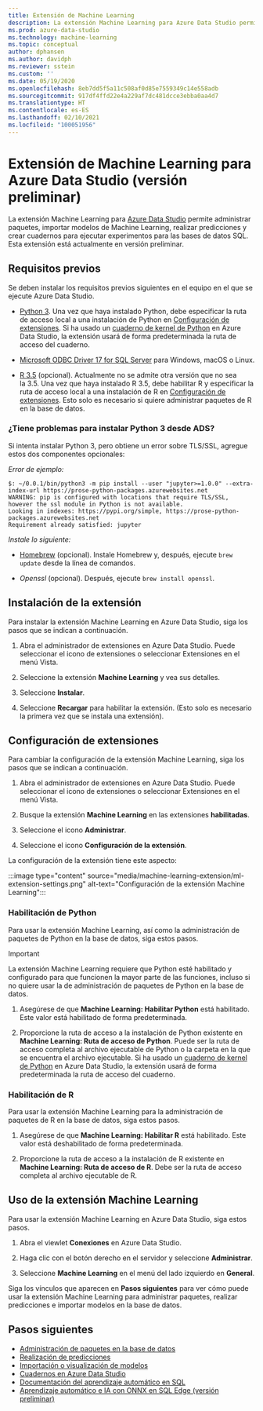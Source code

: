 ```yaml
---
title: Extensión de Machine Learning
description: La extensión Machine Learning para Azure Data Studio permite administrar paquetes, importar modelos de Machine Learning, realizar predicciones y crear cuadernos para ejecutar experimentos para las bases de datos SQL.
ms.prod: azure-data-studio
ms.technology: machine-learning
ms.topic: conceptual
author: dphansen
ms.author: davidph
ms.reviewer: sstein
ms.custom: ''
ms.date: 05/19/2020
ms.openlocfilehash: 8eb7dd5f5a11c508af0d85e7559349c14e558adb
ms.sourcegitcommit: 917df4ffd22e4a229af7dc481dcce3ebba0aa4d7
ms.translationtype: HT
ms.contentlocale: es-ES
ms.lasthandoff: 02/10/2021
ms.locfileid: "100051956"
---
```

# <a name="machine-learning-extension-for-azure-data-studio-preview"></a>Extensión de Machine Learning para Azure Data Studio (versión preliminar)

La extensión Machine Learning para [Azure Data Studio](../what-is-azure-data-studio.md) permite administrar paquetes, importar modelos de Machine Learning, realizar predicciones y crear cuadernos para ejecutar experimentos para las bases de datos SQL. Esta extensión está actualmente en versión preliminar.

## <a name="prerequisites"></a>Requisitos previos

Se deben instalar los requisitos previos siguientes en el equipo en el que se ejecute Azure Data Studio.

- [Python 3](https://www.python.org/downloads/). Una vez que haya instalado Python, debe especificar la ruta de acceso local a una instalación de Python en [Configuración de extensiones](#settings). Si ha usado un [cuaderno de kernel de Python](../notebooks/notebooks-python-kernel.md) en Azure Data Studio, la extensión usará de forma predeterminada la ruta de acceso del cuaderno.

- [Microsoft ODBC Driver 17 for SQL Server](../../connect/odbc/download-odbc-driver-for-sql-server.md) para Windows, macOS o Linux.

- [R 3.5](https://www.r-project.org/) (opcional). Actualmente no se admite otra versión que no sea la 3.5. Una vez que haya instalado R 3.5, debe habilitar R y especificar la ruta de acceso local a una instalación de R en [Configuración de extensiones](#settings). Esto solo es necesario si quiere administrar paquetes de R en la base de datos.

### <a name="trouble-installing-python-3-from-within-ads"></a>¿Tiene problemas para instalar Python 3 desde ADS?

Si intenta instalar Python 3, pero obtiene un error sobre TLS/SSL, agregue estos dos componentes opcionales:

_Error de ejemplo:_
```
$: ~/0.0.1/bin/python3 -m pip install --user "jupyter>=1.0.0" --extra-index-url https://prose-python-packages.azurewebsites.net
WARNING: pip is configured with locations that require TLS/SSL, however the ssl module in Python is not available.
Looking in indexes: https://pypi.org/simple, https://prose-python-packages.azurewebsites.net
Requirement already satisfied: jupyter
```

_Instale lo siguiente:_

- [Homebrew](https://brew.sh) (opcional). Instale Homebrew y, después, ejecute `brew update` desde la línea de comandos.

- *Openssl* (opcional). Después, ejecute `brew install openssl`.

## <a name="install-the-extension"></a>Instalación de la extensión

Para instalar la extensión Machine Learning en Azure Data Studio, siga los pasos que se indican a continuación.

1. Abra el administrador de extensiones en Azure Data Studio. Puede seleccionar el icono de extensiones o seleccionar Extensiones en el menú Vista.

1. Seleccione la extensión **Machine Learning** y vea sus detalles.

1. Seleccione **Instalar**.

1. Seleccione **Recargar** para habilitar la extensión. (Esto solo es necesario la primera vez que se instala una extensión).

<a name="settings"></a>

## <a name="extension-settings"></a>Configuración de extensiones

Para cambiar la configuración de la extensión Machine Learning, siga los pasos que se indican a continuación.

1. Abra el administrador de extensiones en Azure Data Studio. Puede seleccionar el icono de extensiones o seleccionar Extensiones en el menú Vista.

1. Busque la extensión **Machine Learning** en las extensiones **habilitadas**.

1. Seleccione el icono **Administrar**.

1. Seleccione el icono **Configuración de la extensión**.

La configuración de la extensión tiene este aspecto:

:::image type="content" source="media/machine-learning-extension/ml-extension-settings.png" alt-text="Configuración de la extensión Machine Learning":::

### <a name="enable-python"></a>Habilitación de Python

Para usar la extensión Machine Learning, así como la administración de paquetes de Python en la base de datos, siga estos pasos.

> [!IMPORTANT]
> La extensión Machine Learning requiere que Python esté habilitado y configurado para que funcionen la mayor parte de las funciones, incluso si no quiere usar la de administración de paquetes de Python en la base de datos.

1. Asegúrese de que **Machine Learning: Habilitar Python** está habilitado. Este valor está habilitado de forma predeterminada.

1. Proporcione la ruta de acceso a la instalación de Python existente en **Machine Learning: Ruta de acceso de Python**. Puede ser la ruta de acceso completa al archivo ejecutable de Python o la carpeta en la que se encuentra el archivo ejecutable. Si ha usado un [cuaderno de kernel de Python](../notebooks/notebooks-python-kernel.md) en Azure Data Studio, la extensión usará de forma predeterminada la ruta de acceso del cuaderno.

### <a name="enable-r"></a>Habilitación de R

Para usar la extensión Machine Learning para la administración de paquetes de R en la base de datos, siga estos pasos.

1. Asegúrese de que **Machine Learning: Habilitar R** está habilitado. Este valor está deshabilitado de forma predeterminada.

1. Proporcione la ruta de acceso a la instalación de R existente en **Machine Learning: Ruta de acceso de R**. Debe ser la ruta de acceso completa al archivo ejecutable de R. 

## <a name="use-the-machine-learning-extension"></a>Uso de la extensión Machine Learning

Para usar la extensión Machine Learning en Azure Data Studio, siga estos pasos.

1. Abra el viewlet **Conexiones** en Azure Data Studio.

1. Haga clic con el botón derecho en el servidor y seleccione **Administrar**.

1. Seleccione **Machine Learning** en el menú del lado izquierdo en **General**.

Siga los vínculos que aparecen en **Pasos siguientes** para ver cómo puede usar la extensión Machine Learning para administrar paquetes, realizar predicciones e importar modelos en la base de datos.

## <a name="next-steps"></a>Pasos siguientes

- [Administración de paquetes en la base de datos](machine-learning-extension-manage-packages.md)
- [Realización de predicciones](machine-learning-extension-predictions.md)
- [Importación o visualización de modelos](machine-learning-extension-import-view-models.md)
- [Cuadernos en Azure Data Studio](../notebooks/notebooks-guidance.md)
- [Documentación del aprendizaje automático en SQL](../../machine-learning/index.yml)
- [Aprendizaje automático e IA con ONNX en SQL Edge (versión preliminar)](/azure/azure-sql-edge/onnx-overview)